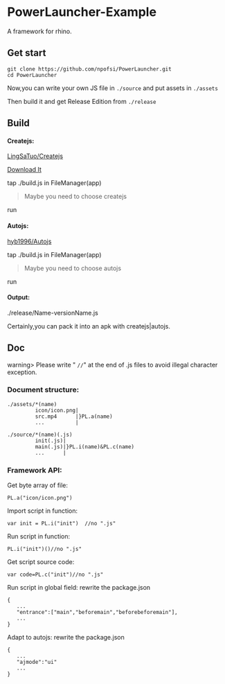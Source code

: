 # PowerLauncher-Example
A framework for rhino.

## Get start

```
git clone https://github.com/npofsi/PowerLauncher.git
cd PowerLauncher
```

Now,you can write your own JS file in `./source` and put assets in `./assets`

Then build it and get Release Edition from `./release`

## Build

#### Createjs:

[LingSaTuo/Createjs](https://github.com/LingSaTuo/CreateJS)

[Download It](https://github.com/npofsi/PowerLauncher/blob/master/docs/CreateJS_build22.apk?raw=true)

tap ./build.js in FileManager(app)

>Maybe you need to choose createjs

run

#### Autojs:

[hyb1996/Autojs](https://github.com/hyb1996/Auto.js)

tap ./build.js in FileManager(app)

>Maybe you need to choose autojs

run

#### Output:

./release/Name-versionName.js

Certainly,you can pack it into an apk with createjs|autojs.

## Doc

warning> Please write " `//`" at the end of .js files to avoid illegal character exception.


### Document structure:

```
./assets/*(name)
         icon/icon.png|
         src.mp4      |}PL.a(name)
         ...          |
```

```
./source/*(name)(.js)
         init(.js)|
         main(.js)|}PL.i(name)&PL.c(name)
         ...      |
```

### Framework API:

Get byte array of file:

```
PL.a("icon/icon.png") 
```
Import script in function:

```
var init = PL.i("init")  //no ".js"
```
Run script in function:

```
PL.i("init")()//no ".js"
```

Get script source code:

```
var code=PL.c("init")//no ".js"
```
Run script in global field:
rewrite the package.json
```
{
   ...
   "entrance":["main","beforemain","beforebeforemain"],
   ...
}
```
Adapt to autojs:
rewrite the package.json
```
{
   ...
   "ajmode":"ui"
   ...
}
```


